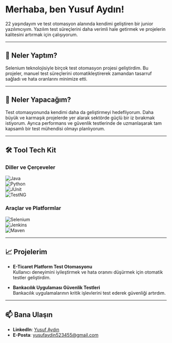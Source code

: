 # Merhaba, ben Yusuf Aydın!  

22 yaşındayım ve test otomasyon alanında kendimi geliştiren bir junior yazılımcıyım. Yazılım test süreçlerini daha verimli hale getirmek ve projelerin kalitesini artırmak için çalışıyorum.  

---

## 🚀 Neler Yaptım?  

Selenium teknolojisiyle birçok test otomasyon projesi geliştirdim. Bu projeler, manuel test süreçlerini otomatikleştirerek zamandan tasarruf sağladı ve hata oranlarını minimize etti.  

---

## 🌱 Neler Yapacağım?  

Test otomasyonunda kendimi daha da geliştirmeyi hedefliyorum. Daha büyük ve karmaşık projelerde yer alarak sektörde güçlü bir iz bırakmak istiyorum. Ayrıca performans ve güvenlik testlerinde de uzmanlaşarak tam kapsamlı bir test mühendisi olmayı planlıyorum.  

---

## 🛠️ Tool Tech Kit  

### Diller ve Çerçeveler  
![Java](https://img.shields.io/badge/Java-ED8B00?style=for-the-badge&logo=java&logoColor=white)  
![Python](https://img.shields.io/badge/Python-3776AB?style=for-the-badge&logo=python&logoColor=white)  
![JUnit](https://img.shields.io/badge/JUnit-25A162?style=for-the-badge&logo=junit5&logoColor=white)  
![TestNG](https://img.shields.io/badge/TestNG-E34F26?style=for-the-badge&logo=apache&logoColor=white)  

### Araçlar ve Platformlar  
![Selenium](https://img.shields.io/badge/Selenium-43B02A?style=for-the-badge&logo=selenium&logoColor=white)  
![Jenkins](https://img.shields.io/badge/Jenkins-D24939?style=for-the-badge&logo=jenkins&logoColor=white)  
![Maven](https://img.shields.io/badge/Maven-C71A36?style=for-the-badge&logo=apache-maven&logoColor=white)  

---

## 📈 Projelerim  

- **E-Ticaret Platform Test Otomasyonu**  
  Kullanıcı deneyimini iyileştirmek ve hata oranını düşürmek için otomatik testler geliştirdim.  

- **Bankacılık Uygulaması Güvenlik Testleri**  
  Bankacılık uygulamalarının kritik işlevlerini test ederek güvenliği artırdım.  

---

## 📫 Bana Ulaşın  

- **LinkedIn**: [Yusuf Aydın](https://www.linkedin.com/in/yusuf-ayd%C4%B1n-a61541218/)  
- **E-Posta**: yusufaydin523455@gmail.com
